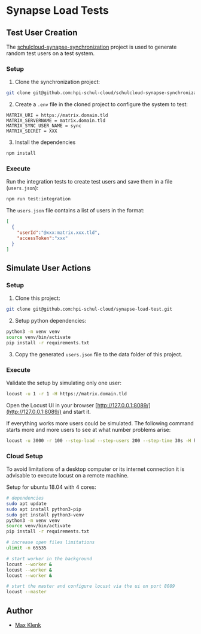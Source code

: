 # Synapse Load Tests

## Test User Creation

The [schulcloud-synapse-synchronization](https://github.com/hpi-schul-cloud/schulcloud-synapse-synchronization) project is used to generate random test users on a test system. 

### Setup

1. Clone the synchronization project:
```sh
git clone git@github.com:hpi-schul-cloud/schulcloud-synapse-synchronization.git
```

2. Create a `.env` file in the cloned project to configure the system to test:
```
MATRIX_URI = https://matrix.domain.tld
MATRIX_SERVERNAME = matrix.domain.tld
MATRIX_SYNC_USER_NAME = sync
MATRIX_SECRET = XXX
```

3. Install the dependencies
```sh
npm install
```

### Execute

Run the integration tests to create test users and save them in a file (`users.json`):
```sh
npm run test:integration
```

The `users.json` file contains a list of users in the format:
```json
[
  {
    "userId":"@xxx:matrix.xxx.tld",
    "accessToken":"xxx"
  }
]
```

## Simulate User Actions

### Setup

1. Clone this project:
```sh
git clone git@github.com:hpi-schul-cloud/synapse-load-test.git
```

2. Setup python dependencies:
```sh
python3 -m venv venv
source venv/bin/activate
pip install -r requirements.txt
```

3. Copy the generated `users.json` file to the data folder of this project.

### Execute

Validate the setup by simulating only one user:
```sh
locust -u 1 -r 1 -H https://matrix.domain.tld
```
Open the Locust UI in your browser [http://127.0.0.1:8089/](http://127.0.0.1:8089/) and start it.

If everything works more users could be simulated. The following command starts more and more users to see at what number problems arise:
```sh
locust -u 3000 -r 100 --step-load --step-users 200 --step-time 30s -H https://matrix.domain.tld
```

### Cloud Setup

To avoid limitations of a desktop computer or its internet connection it is advisable to execute locust on a remote machine.

Setup for ubuntu 18.04 with 4 cores:
```sh
# dependencies
sudo apt update
sudo apt install python3-pip
sudo get install python3-venv
python3 -m venv venv
source venv/bin/activate
pip install -r requirements.txt

# increase open files limitations
ulimit -n 65535

# start worker in the background
locust --worker &
locust --worker &
locust --worker &

# start the master and configure locust via the ui on port 8089
locust --master
```

## Author

- [Max Klenk](https://github.com/maxklenk)